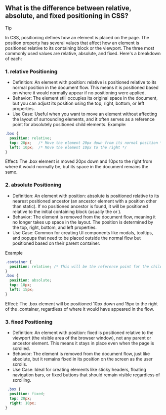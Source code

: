 ## What is the difference between relative, absolute, and fixed positioning in CSS?

>[!TIP]
>In CSS, positioning defines how an element is placed on the page. The position property has several values that affect how an element is positioned relative to its containing block or the viewport. The three most commonly used values are relative, absolute, and fixed. Here's a breakdown of each:

### 1. relative Positioning
- Definition: An element with position: relative is positioned relative to its normal position in the document flow. This means it is positioned based on where it would normally appear if no positioning were applied.
- Behavior: The element still occupies its original space in the document, but you can adjust its position using the top, right, bottom, or left properties.
- Use Case: Useful when you want to move an element without affecting the layout of surrounding elements, and it often serves as a reference point for absolutely positioned child elements.
Example:
```css
.box {
  position: relative;
  top: 20px;   /* Move the element 20px down from its normal position */
  left: 10px;  /* Move the element 10px to the right */
}
```
Effect:
The .box element is moved 20px down and 10px to the right from where it would normally be, but its space in the document remains the same.

### 2. absolute Positioning
- Definition: An element with position: absolute is positioned relative to its nearest positioned ancestor (an ancestor element with a position other than static). If no positioned ancestor is found, it will be positioned relative to the initial containing block (usually the <html> or <body>).
- Behavior: The element is removed from the document flow, meaning it no longer takes up space in the layout. The position is determined by the top, right, bottom, and left properties.
- Use Case: Common for creating UI components like modals, tooltips, and popups that need to be placed outside the normal flow but positioned based on their parent container.

Example
```css
.container {
  position: relative; /* This will be the reference point for the child */
}
.box {
  position: absolute;
  top: 10px;
  left: 15px;
}
```
Effect:
The .box element will be positioned 10px down and 15px to the right of the .container, regardless of where it would have appeared in the flow.

### 3. fixed Positioning
- Definition: An element with position: fixed is positioned relative to the viewport (the visible area of the browser window), not any parent or ancestor element. This means it stays in place even when the page is scrolled.
- Behavior: The element is removed from the document flow, just like absolute, but it remains fixed in its position on the screen as the user scrolls.
- Use Case: Ideal for creating elements like sticky headers, floating navigation bars, or fixed buttons that should remain visible regardless of scrolling.
```css
 .box {
  position: fixed;
  top: 20px;
  right: 10px;
}
```

